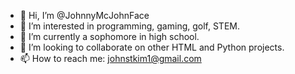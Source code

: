 - 👋 Hi, I’m @JohnnyMcJohnFace
- 👀 I’m interested in programming, gaming, golf, STEM.
- 🌱 I’m currently a sophomore in high school.
- 💞️ I’m looking to collaborate on other HTML and Python projects.
- 📫 How to reach me: johnstkim1@gmail.com

<!---
JohnnyMcJohnFace/JohnnyMcJohnFace is a ✨ special ✨ repository because its `README.md` (this file) appears on your GitHub profile.
You can click the Preview link to take a look at your changes.
--->
